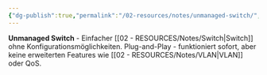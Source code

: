 ```yaml
---
{"dg-publish":true,"permalink":"/02-resources/notes/unmanaged-switch/","tags":["switch/typ","netzwerk/einfach"],"noteIcon":"","updated":"2025-08-27T15:03:20.826+02:00"}
---
```



**Unmanaged Switch** - Einfacher [[02 - RESOURCES/Notes/Switch\|Switch]] ohne Konfigurationsmöglichkeiten.
Plug-and-Play - funktioniert sofort, aber keine erweiterten Features wie [[02 - RESOURCES/Notes/VLAN\|VLAN]] oder QoS.